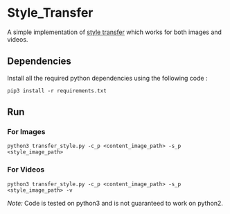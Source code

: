 # Style_Transfer
A simple implementation of [style transfer](https://arxiv.org/abs/1508.06576) which works for both images and videos.

## Dependencies
Install all the required python dependencies using the following code :

`pip3 install -r requirements.txt`

## Run
### For Images

`python3 transfer_style.py -c_p <content_image_path> -s_p <style_image_path>`

### For Videos

`python3 transfer_style.py -c_p <content_image_path> -s_p <style_image_path> -v`

*Note:* Code is tested on python3 and is not guaranteed to work on python2.
